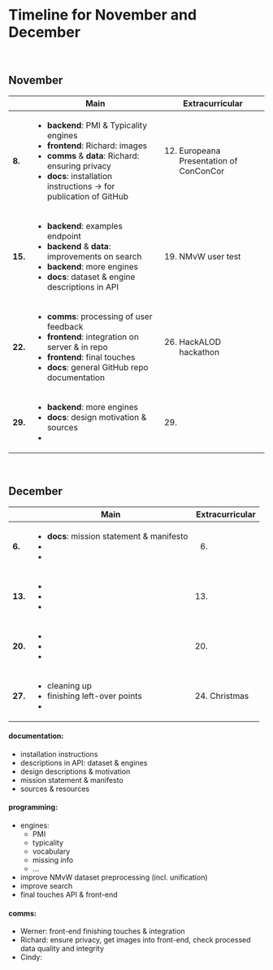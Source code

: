 # Timeline for November and December

</br>

## November


|   | **Main**   | **Extracurricular** |
|---|---|---|
| **8.**   | <ul><li>**backend**: PMI & Typicality engines</li><li>**frontend**: Richard: images</li><li>**comms** & **data**: Richard: ensuring privacy</li><li>**docs**: installation instructions -> for publication of GitHub</li></ul>| <ol><li value="12.">Europeana Presentation of ConConCor</li></ol> |
| **15.**  | <ul><li>**backend**: examples endpoint</li><li>**backend** & **data**: improvements on search</li><li>**backend**: more engines</li><li>**docs**: dataset & engine descriptions in API</li></ul> | <ol><li value="19.">NMvW user test</ol> |
| **22.**  | <ul><li>**comms**: processing of user feedback</li><li>**frontend**: integration on server & in repo</li><li>**frontend**: final touches</li><li>**docs**: general GitHub repo documentation</li></ul> | <ol><li value="26.">HackALOD hackathon</li></ol>  |
| **29.**  | <ul><li>**backend**: more engines</li><li>**docs**: design motivation & sources</li><li></li></ul> | <ol><li value="29."></li></ol>  |


</br>


## December


|   | **Main**   | **Extracurricular** |
|---|---|---|
| **6.**   | <ul><li>**docs**: mission statement & manifesto</li><li></li><li></li></ul>| <ol><li value="6."></li></ol> |
| **13.**  | <ul><li></li><li></li><li></li></ul> | <ol><li value="13."></ol> |
| **20.**  | <ul><li></li><li></li><li></li></ul> | <ol><li value="20."></li></ol>  |
| **27.**  | <ul><li>cleaning up</li><li>finishing left-over points</li><li></li></ul> | <ol><li value="24.">Christmas</li></ol>  |



#### documentation:

 - installation instructions
 - descriptions in API: dataset & engines
 - design descriptions & motivation
 - mission statement & manifesto
 - sources & resources


#### programming:

 - engines:
   - PMI
   - typicality
   - vocabulary
   - missing info
   - ...
 - improve NMvW dataset preprocessing (incl. unification) 
 - improve search
 - final touches API & front-end


#### comms:

 - Werner: front-end finishing touches & integration
 - Richard: ensure privacy, get images into front-end, check processed data quality and integrity
 - Cindy: 




